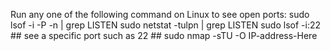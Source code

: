 Run any one of the following command on Linux to see open ports:
sudo lsof -i -P -n | grep LISTEN 
sudo netstat -tulpn | grep LISTEN
sudo lsof -i:22 ## see a specific port such as 22 ##
sudo nmap -sTU -O IP-address-Here